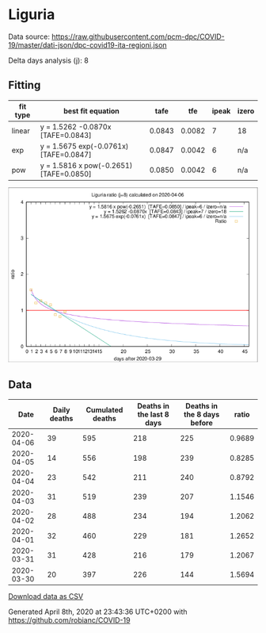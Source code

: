# Liguria

Data source: https://raw.githubusercontent.com/pcm-dpc/COVID-19/master/dati-json/dpc-covid19-ita-regioni.json

Delta days analysis (j): 8

## Fitting 
|fit type|best fit equation|tafe|tfe|ipeak|izero|
|-------|-----|--------|------|---|---|
|linear|y = 1.5262 -0.0870x  [TAFE=0.0843]|0.0843|0.0082|7|18|
|exp|y = 1.5675 exp(-0.0761x)  [TAFE=0.0847]|0.0847|0.0042|6|n/a|
|pow|y = 1.5816 x pow(-0.2651)  [TAFE=0.0850]|0.0850|0.0042|6|n/a|

![Plot](COVID-19_liguria_j8_2020-04-06.png)

## Data
|Date|Daily deaths|Cumulated deaths|Deaths in the last 8 days|Deaths in the 8 days before|ratio|
|----|----------|-----------|-------|--------------------|-----|
|2020-04-06|39|595|218|225|0.9689|
|2020-04-05|14|556|198|239|0.8285|
|2020-04-04|23|542|211|240|0.8792|
|2020-04-03|31|519|239|207|1.1546|
|2020-04-02|28|488|234|194|1.2062|
|2020-04-01|32|460|229|181|1.2652|
|2020-03-31|31|428|216|179|1.2067|
|2020-03-30|20|397|226|144|1.5694|

[Download data as CSV](COVID-19_liguria_j8_2020-04-06.csv)

Generated April 8th, 2020 at 23:43:36 UTC+0200 with https://github.com/robianc/COVID-19
